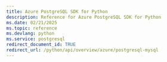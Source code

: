 ```yaml
---
title: Azure PostgreSQL SDK for Python
description: Reference for Azure PostgreSQL SDK for Python
ms.date: 02/21/2025
ms.topic: reference
ms.devlang: python
ms.service: postgresql
redirect_document_id: TRUE
redirect_url: /python/api/overview/azure/postgresql-mysql
---
```

